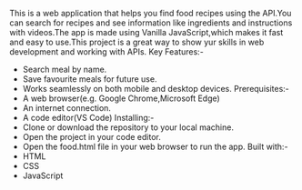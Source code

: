This is a web application that helps you find food recipes using the API.You can search for recipes and see information like ingredients and instructions with videos.The app is made using Vanilla JavaScript,which makes it fast and easy to use.This project is a great way to show yur skills in web development and working with APIs.
Key Features:-
* Search meal by name.
* Save favourite meals for future use.
* Works seamlessly on both mobile and desktop devices.
Prerequisites:-
* A web browser(e.g. Google Chrome,Microsoft Edge)
* An internet connection.
* A code editor(VS Code)
Installing:-
* Clone or download the repository to your local machine.
* Open the project in your code editor.
* Open the food.html file in your web browser to run the app.
Built with:-
* HTML
* CSS
* JavaScript

